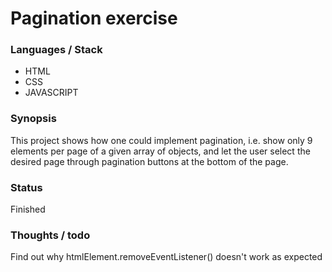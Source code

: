 # Pagination exercise

### Languages / Stack

- HTML 
- CSS 
- JAVASCRIPT

### Synopsis

This project shows how one could implement pagination, i.e. show only 9 elements per page of a given array of objects, and let the user select the desired page through pagination buttons at the bottom of the page. 

### Status

Finished

### Thoughts / todo

Find out why htmlElement.removeEventListener() doesn't work as expected
